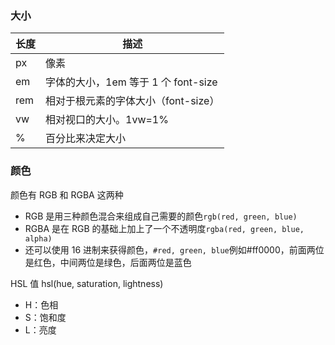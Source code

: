 ### 大小

| 长度 | 描述                                |
| ---- | ----------------------------------- |
| px   | 像素                                |
| em   | 字体的大小，1em 等于 1 个 font-size |
| rem  | 相对于根元素的字体大小（font-size） |
| vw   | 相对视口的大小。1vw=1%              |
| %    | 百分比来决定大小                    |

### 颜色

颜色有 RGB 和 RGBA 这两种

- RGB 是用三种颜色混合来组成自己需要的颜色`rgb(red, green, blue)`
- RGBA 是在 RGB 的基础上加上了一个不透明度`rgba(red, green, blue, alpha)`
- 还可以使用 16 进制来获得颜色，`#red, green, blue`例如#ff0000，前面两位是红色，中间两位是绿色，后面两位是蓝色

HSL 值
hsl(hue, saturation, lightness)

- H：色相
- S：饱和度
- L：亮度
